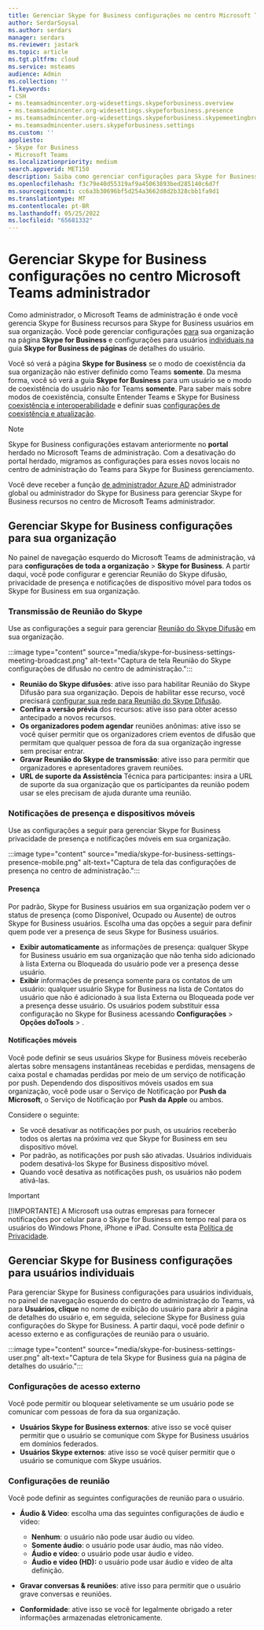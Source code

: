 ```yaml
---
title: Gerenciar Skype for Business configurações no centro Microsoft Teams administrador
author: SerdarSoysal
ms.author: serdars
manager: serdars
ms.reviewer: jastark
ms.topic: article
ms.tgt.pltfrm: cloud
ms.service: msteams
audience: Admin
ms.collection: ''
f1.keywords:
- CSH
- ms.teamsadmincenter.org-widesettings.skypeforbusiness.overview
- ms.teamsadmincenter.org-widesettings.skypeforbusiness.presence
- ms.teamsadmincenter.org-widesettings.skypeforbusiness.skypemeetingbroadcast
- ms.teamsadmincenter.users.skypeforbusiness.settings
ms.custom: ''
appliesto:
- Skype for Business
- Microsoft Teams
ms.localizationpriority: medium
search.appverid: MET150
description: Saiba como gerenciar configurações para Skype for Business recursos no Microsoft Teams de administração.
ms.openlocfilehash: f3c79e40d55319af9a45063893bed285140c6d7f
ms.sourcegitcommit: cc6a3b30696bf5d254a3662d8d2b328cbb1fa9d1
ms.translationtype: MT
ms.contentlocale: pt-BR
ms.lasthandoff: 05/25/2022
ms.locfileid: "65681332"
---
```

# <a name="manage-skype-for-business-settings-in-the-microsoft-teams-admin-center"></a>Gerenciar Skype for Business configurações no centro Microsoft Teams administrador

<!-- Bookmark used by Context Sensitive Help (CSH). Do not delete. -->
<a name="sfb-settings"> </a>
<!-- Do not remove the bookmark link above. -->

Como administrador, o Microsoft Teams de administração é onde você gerencia Skype for Business recursos para Skype for Business usuários em sua organização. Você pode gerenciar configurações [para](#manage-skype-for-business-settings-for-your-organization) sua organização na página **Skype for Business** e configurações para usuários [individuais na](#manage-skype-for-business-settings-for-individual-users) guia **Skype for Business de páginas** de detalhes do usuário.

Você só verá a página **Skype for Business** se o modo de coexistência da sua organização não estiver definido como Teams **somente**. Da mesma forma, você só verá a guia **Skype for Business** para um usuário se o modo de coexistência do usuário não for Teams **somente**. Para saber mais sobre modos de coexistência, consulte Entender Teams e Skype for Business [coexistência e interoperabilidade](teams-and-skypeforbusiness-coexistence-and-interoperability.md) e definir suas [configurações de coexistência e atualização](setting-your-coexistence-and-upgrade-settings.md).

> [!NOTE]
> Skype for Business configurações estavam anteriormente no **portal** herdado no Microsoft Teams de administração. Com a desativação do portal herdado, migramos as configurações para esses novos locais no centro de administração do Teams para Skype for Business gerenciamento.

Você deve receber a função [de administrador Azure AD](/azure/active-directory/roles/permissions-reference) administrador global ou administrador do Skype for Business para gerenciar Skype for Business recursos no centro de Microsoft Teams administrador.

## <a name="manage-skype-for-business-settings-for-your-organization"></a>Gerenciar Skype for Business configurações para sua organização

No painel de navegação esquerdo do Microsoft Teams de administração, vá para **configurações de toda a organização** >  **Skype for Business**. A partir daqui, você pode configurar e gerenciar Reunião do Skype difusão, privacidade de presença e notificações de dispositivo móvel para todos os Skype for Business em sua organização.

### <a name="skype-meeting-broadcast"></a>Transmissão de Reunião do Skype

<!-- Bookmark used by Context Sensitive Help (CSH). Do not delete. -->
<a name="sfb-org-wide-broadcast"> </a>
<!-- Do not remove the bookmark link above. -->

Use as configurações a seguir para gerenciar [Reunião do Skype Difusão](https://support.microsoft.com/office/what-is-a-skype-meeting-broadcast-c472c76b-21f1-4e4b-ab58-329a6c33757d) em sua organização.

:::image type="content" source="media/skype-for-business-settings-meeting-broadcast.png" alt-text="Captura de tela Reunião do Skype configurações de difusão no centro de administração.":::

- **Reunião do Skype difusões**: ative isso para habilitar Reunião do Skype Difusão para sua organização. Depois de habilitar esse recurso, você precisará [configurar sua rede para Reunião do Skype Difusão](/skypeforbusiness/set-up-your-network-for-skype-meeting-broadcast/set-up-your-network-for-skype-meeting-broadcast).
- **Confira a versão prévia** dos recursos: ative isso para obter acesso antecipado a novos recursos.
- **Os organizadores podem agendar** reuniões anônimas: ative isso se você quiser permitir que os organizadores criem eventos de difusão que permitam que qualquer pessoa de fora da sua organização ingresse sem precisar entrar. 
- **Gravar Reunião do Skype de transmissão**: ative isso para permitir que organizadores e apresentadores gravem reuniões.  
- **URL de suporte da Assistência** Técnica para participantes: insira a URL de suporte da sua organização que os participantes da reunião podem usar se eles precisam de ajuda durante uma reunião.

### <a name="presence-and-mobile-notifications"></a>Notificações de presença e dispositivos móveis

<!-- Bookmark used by Context Sensitive Help (CSH). Do not delete. -->
<a name="sfb-org-wide-presence-mobile"> </a>
<!-- Do not remove the bookmark link above. -->


Use as configurações a seguir para gerenciar Skype for Business privacidade de presença e notificações móveis em sua organização.

:::image type="content" source="media/skype-for-business-settings-presence-mobile.png" alt-text="Captura de tela das configurações de presença no centro de administração.":::

#### <a name="presence"></a>Presença

Por padrão, Skype for Business usuários em sua organização podem ver o status de presença (como Disponível, Ocupado ou Ausente) de outros Skype for Business usuários. Escolha uma das opções a seguir para definir quem pode ver a presença de seus Skype for Business usuários.

- **Exibir automaticamente** as informações de presença: qualquer Skype for Business usuário em sua organização que não tenha sido adicionado à lista Externa ou Bloqueada  do usuário  pode ver a presença desse usuário.
- **Exibir** informações de presença somente para os contatos de um usuário: qualquer usuário Skype for Business na lista de Contatos do usuário que não é adicionado à sua lista Externa ou Bloqueada pode ver  a presença  desse usuário. Os usuários podem substituir essa configuração no Skype for Business acessando **Configurações** >  **Opções doTools** > .

#### <a name="mobile-notifications"></a>Notificações móveis

Você pode definir se seus usuários Skype for Business móveis receberão alertas sobre mensagens instantâneas recebidas e perdidas, mensagens de caixa postal e chamadas perdidas por meio de um serviço de notificação por push. Dependendo dos dispositivos móveis usados em sua organização, você pode usar o Serviço de Notificação por **Push da Microsoft**, o Serviço de Notificação por **Push da Apple** ou ambos.

Considere o seguinte:

- Se você desativar as notificações por push, os usuários receberão todos os alertas na próxima vez que Skype for Business em seu dispositivo móvel.
- Por padrão, as notificações por push são ativadas. Usuários individuais podem desativá-los Skype for Business dispositivo móvel.
- Quando você desativa as notificações push, os usuários não podem ativá-las. 

> [!IMPORTANT]
> [!IMPORTANTE] A Microsoft usa outras empresas para fornecer notificações por celular para o Skype for Business em tempo real para os usuários do Windows Phone, iPhone e iPad. Consulte esta [Política de Privacidade](https://go.microsoft.com/fwlink/p/?linkid=247732).

## <a name="manage-skype-for-business-settings-for-individual-users"></a>Gerenciar Skype for Business configurações para usuários individuais

<!-- Bookmark used by Context Sensitive Help (CSH). Do not delete. -->
<a name="sfb-user-settings"> </a>
<!-- Do not remove the bookmark link above. -->

Para gerenciar Skype for Business configurações para usuários individuais, no painel de navegação esquerdo do centro de administração do Teams, vá para **Usuários, clique** no nome de exibição do usuário para abrir a página de detalhes do usuário e, em seguida,  selecione Skype for Business guia configurações do Skype for Business. A partir daqui, você pode definir o acesso externo e as configurações de reunião para o usuário.

:::image type="content" source="media/skype-for-business-settings-user.png" alt-text="Captura de tela Skype for Business guia na página de detalhes do usuário.":::

### <a name="external-access-settings"></a>Configurações de acesso externo

Você pode permitir ou bloquear seletivamente se um usuário pode se comunicar com pessoas de fora da sua organização.

- **Usuários Skype for Business externos**: ative isso se você quiser permitir que o usuário se comunique com Skype for Business usuários em domínios federados.
- **Usuários Skype externos**: ative isso se você quiser permitir que o usuário se comunique com Skype usuários. 

### <a name="meeting-settings"></a>Configurações de reunião

Você pode definir as seguintes configurações de reunião para o usuário.

- **Áudio & Vídeo**: escolha uma das seguintes configurações de áudio e vídeo:

    - **Nenhum**: o usuário não pode usar áudio ou vídeo.
    - **Somente áudio**: o usuário pode usar áudio, mas não vídeo.
    - **Áudio e vídeo**: o usuário pode usar áudio e vídeo.
    - **Áudio e vídeo (HD):** o usuário pode usar áudio e vídeo de alta definição.
    
- **Gravar conversas & reuniões**: ative isso para permitir que o usuário grave conversas e reuniões.
- **Conformidade**: ative isso se você for legalmente obrigado a reter informações armazenadas eletronicamente.